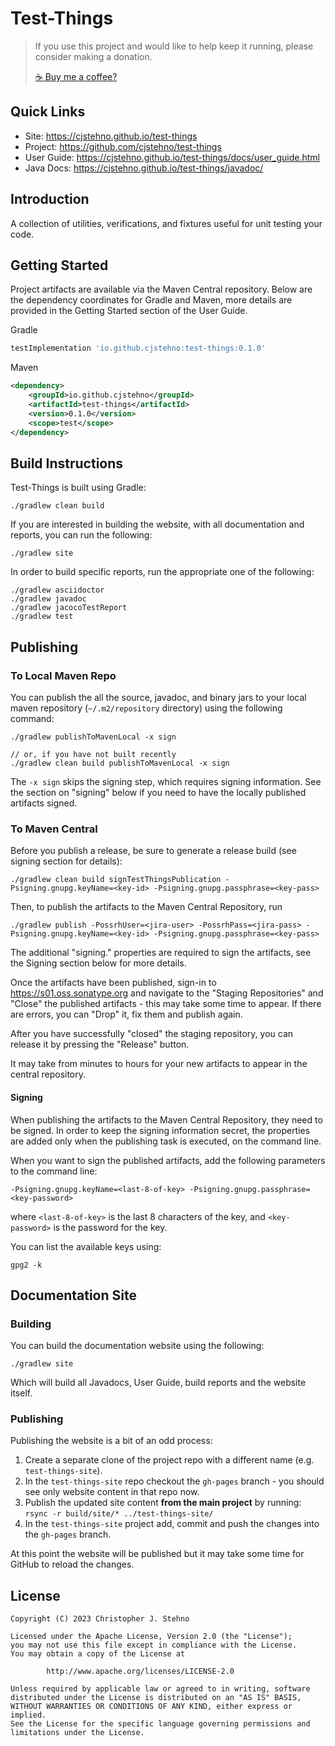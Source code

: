 # Test-Things

> If you use this project and would like to help keep it running, please consider making a donation.
>
> [☕ Buy me a coffee?](https://www.paypal.com/donate/?hosted_button_id=JA246LUCNUDHC)

## Quick Links

* Site: https://cjstehno.github.io/test-things
* Project: https://github.com/cjstehno/test-things
* User Guide: https://cjstehno.github.io/test-things/docs/user_guide.html
* Java Docs: https://cjstehno.github.io/test-things/javadoc/

## Introduction

A collection of utilities, verifications, and fixtures useful for unit testing your code.

## Getting Started

Project artifacts are available via the Maven Central repository. Below are the dependency coordinates for Gradle and Maven, more details are provided in the Getting Started section of the User Guide.

Gradle

```groovy
testImplementation 'io.github.cjstehno:test-things:0.1.0'
```

Maven

```xml
<dependency>
    <groupId>io.github.cjstehno</groupId>
    <artifactId>test-things</artifactId>
    <version>0.1.0</version>
    <scope>test</scope>
</dependency>
```

## Build Instructions

Test-Things is built using Gradle:

    ./gradlew clean build

If you are interested in building the website, with all documentation and reports, you can run the following:

    ./gradlew site

In order to build specific reports, run the appropriate one of the following:

    ./gradlew asciidoctor
    ./gradlew javadoc
    ./gradlew jacocoTestReport
    ./gradlew test

## Publishing

### To Local Maven Repo

You can publish the all the source, javadoc, and binary jars to your local maven repository (`~/.m2/repository` directory) using the following command:

    ./gradlew publishToMavenLocal -x sign
    
    // or, if you have not built recently
    ./gradlew clean build publishToMavenLocal -x sign

The `-x sign` skips the signing step, which requires signing information. See the section on "signing" below if you need
to have the locally published artifacts signed.

### To Maven Central

Before you publish a release, be sure to generate a release build (see signing section for details):

    ./gradlew clean build signTestThingsPublication -Psigning.gnupg.keyName=<key-id> -Psigning.gnupg.passphrase=<key-pass>

Then, to publish the artifacts to the Maven Central Repository, run

    ./gradlew publish -PossrhUser=<jira-user> -PossrhPass=<jira-pass> -Psigning.gnupg.keyName=<key-id> -Psigning.gnupg.passphrase=<key-pass>

The additional "signing." properties are required to sign the artifacts, see the Signing section below for more details.

Once the artifacts have been published, sign-in to https://s01.oss.sonatype.org and navigate to the "Staging Repositories"
and "Close" the published artifacts - this may take some time to appear. If there are errors, you can "Drop" it, fix them and publish again.

After you have successfully "closed" the staging repository, you can release it by pressing the "Release" button.

It may take from minutes to hours for your new artifacts to appear in the central repository.

#### Signing

When publishing the artifacts to the Maven Central Repository, they need to be signed. In order to keep the signing
information secret, the properties are added only when the publishing task is executed, on the command line.

When you want to sign the published artifacts, add the following parameters to the command line:

    -Psigning.gnupg.keyName=<last-8-of-key> -Psigning.gnupg.passphrase=<key-password>

where `<last-8-of-key>` is the last 8 characters of the key, and `<key-password>` is the password for the key.

You can list the available keys using:

    gpg2 -k

## Documentation Site

### Building

You can build the documentation website using the following:

    ./gradlew site

Which will build all Javadocs, User Guide, build reports and the website itself.

### Publishing

Publishing the website is a bit of an odd process:

1. Create a separate clone of the project repo with a different name (e.g. `test-things-site`).
2. In the `test-things-site` repo checkout the `gh-pages` branch - you should see only website content in that repo now.
3. Publish the updated site content **from the main project** by running: `rsync -r build/site/* ../test-things-site/`
4. In the `test-things-site` project add, commit and push the changes into the `gh-pages` branch.

At this point the website will be published but it may take some time for GitHub to reload the changes.

## License

```
Copyright (C) 2023 Christopher J. Stehno

Licensed under the Apache License, Version 2.0 (the "License");
you may not use this file except in compliance with the License.
You may obtain a copy of the License at

        http://www.apache.org/licenses/LICENSE-2.0

Unless required by applicable law or agreed to in writing, software
distributed under the License is distributed on an "AS IS" BASIS,
WITHOUT WARRANTIES OR CONDITIONS OF ANY KIND, either express or implied.
See the License for the specific language governing permissions and
limitations under the License.
```

